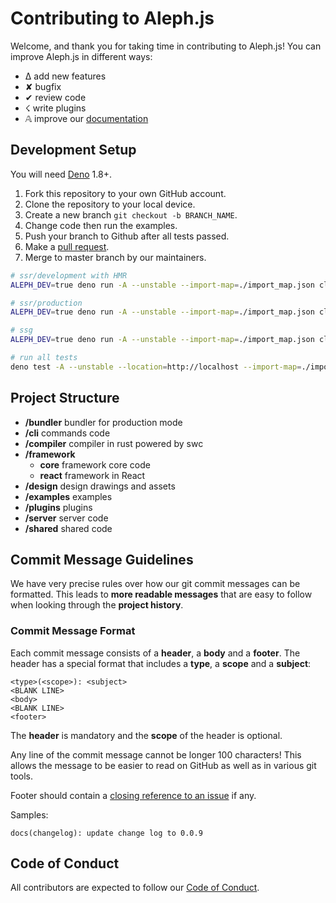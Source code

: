 # Contributing to Aleph.js

Welcome, and thank you for taking time in contributing to Aleph.js! You can improve Aleph.js in different ways:

- ∆ add new features
- ✘ bugfix
- ✔︎ review code
- ☇ write plugins
- 𝔸 improve our [documentation](https://github.com/alephjs/alephjs.org)

## Development Setup

You will need [Deno](https://deno.land/) 1.8+.

1. Fork this repository to your own GitHub account.
2. Clone the repository to your local device.
3. Create a new branch `git checkout -b BRANCH_NAME`.
4. Change code then run the examples.
5. Push your branch to Github after all tests passed.
6. Make a [pull request](https://github.com/alephjs/aleph.js/pulls).
7. Merge to master branch by our maintainers.

```bash
# ssr/development with HMR
ALEPH_DEV=true deno run -A --unstable --import-map=./import_map.json cli.ts dev ./examples/hello-world -L debug

# ssr/production
ALEPH_DEV=true deno run -A --unstable --import-map=./import_map.json cli.ts start ./examples/hello-world -L debug

# ssg
ALEPH_DEV=true deno run -A --unstable --import-map=./import_map.json cli.ts build ./examples/hello-world -L debug

# run all tests
deno test -A --unstable --location=http://localhost --import-map=./import_map.json
```

## Project Structure

- **/bundler** bundler for production mode
- **/cli** commands code
- **/compiler** compiler in rust powered by swc
- **/framework**
  - **core** framework core code
  - **react** framework in React
- **/design** design drawings and assets
- **/examples** examples
- **/plugins** plugins
- **/server** server code
- **/shared** shared code

## Commit Message Guidelines

We have very precise rules over how our git commit messages can be formatted. This leads to **more
readable messages** that are easy to follow when looking through the **project history**.

### Commit Message Format

Each commit message consists of a **header**, a **body** and a **footer**. The header has a special
format that includes a **type**, a **scope** and a **subject**:

```
<type>(<scope>): <subject>
<BLANK LINE>
<body>
<BLANK LINE>
<footer>
```

The **header** is mandatory and the **scope** of the header is optional.

Any line of the commit message cannot be longer 100 characters! This allows the message to be easier
to read on GitHub as well as in various git tools.

Footer should contain a [closing reference to an issue](https://help.github.com/articles/closing-issues-via-commit-messages/) if any.

Samples:

```
docs(changelog): update change log to 0.0.9
```


## Code of Conduct

All contributors are expected to follow our [Code of Conduct](CODE_OF_CONDUCT.md).
